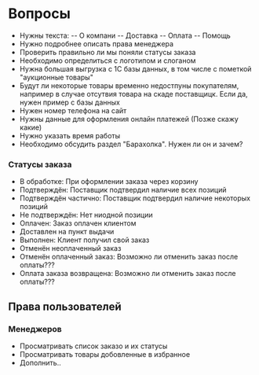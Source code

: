 # Вопросы
 - Нужны текста:
 -- О компани
 -- Доставка
 -- Оплата
 -- Помощь
 - Нужно подробнее описать права менеджера
 - Проверить правильно ли мы поняли статусы заказа
 - Необходимо определиться с логотипом и слоганом
 - Нужна большая выгрузка с 1С базы данных, в том числе с пометкой "аукционные товары"
 - Будут ли некоторые товары временно недостпуны покупателям, например в случае отсутвия товара на скаде поставщицк. Если да, нужен пример с базы данных
 - Нужен номер телефона на сайт
 - Нужны данные для оформления онлайн платежей (Позже скажу какие)
 - Нужно указать время работы
 - Необходимо обсудить раздел "Барахолка". Нужен ли он и зачем?
 
 
### Статусы заказа
 - В обработке: При оформлении заказа через корзину
 - Подтверждён: Поставщик подтвердил наличие всех позиций
 - Подтверждён частично: Поставщик подтвердил наличие некоторых позиций
 - Не подтверждён: Нет ниодной позиции
 - Оплачен: Заказ оплачен клиентом
 - Доставлен на пункт выдачи
 - Выполнен: Клиент получил свой заказ
 - Отменён неоплаченный заказ
 - Отменён оплаченный заказ: Возможно ли отменить заказ после оплаты???
 - Оплата заказа возвращена: Возможно ли отменить заказ после оплаты???
 

## Права пользователей
### Менеджеров
 - Просматривать список заказо и их статусы
 - Просматривать товары добовленные в избранное
 - Дополнить..
